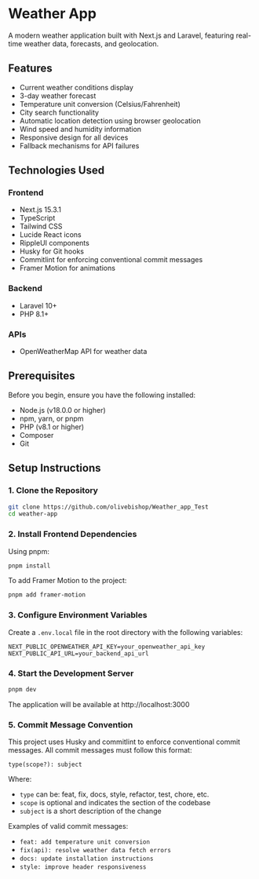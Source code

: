 # Weather App

A modern weather application built with Next.js and Laravel, featuring real-time weather data, forecasts, and geolocation.

## Features

- Current weather conditions display
- 3-day weather forecast
- Temperature unit conversion (Celsius/Fahrenheit)
- City search functionality
- Automatic location detection using browser geolocation
- Wind speed and humidity information
- Responsive design for all devices
- Fallback mechanisms for API failures

## Technologies Used

### Frontend
- Next.js 15.3.1
- TypeScript
- Tailwind CSS
- Lucide React icons
- RippleUI components
- Husky for Git hooks
- Commitlint for enforcing conventional commit messages
- Framer Motion for animations

### Backend
- Laravel 10+
- PHP 8.1+

### APIs
- OpenWeatherMap API for weather data

## Prerequisites

Before you begin, ensure you have the following installed:
- Node.js (v18.0.0 or higher)
- npm, yarn, or pnpm
- PHP (v8.1 or higher)
- Composer
- Git

## Setup Instructions

### 1. Clone the Repository

```bash
git clone https://github.com/olivebishop/Weather_app_Test
cd weather-app
```

### 2. Install Frontend Dependencies

Using pnpm:

```bash
pnpm install
```

To add Framer Motion to the project:

```bash
pnpm add framer-motion
```

### 3. Configure Environment Variables

Create a `.env.local` file in the root directory with the following variables:

```
NEXT_PUBLIC_OPENWEATHER_API_KEY=your_openweather_api_key
NEXT_PUBLIC_API_URL=your_backend_api_url
```

### 4. Start the Development Server

```bash
pnpm dev
```

The application will be available at http://localhost:3000

### 5. Commit Message Convention

This project uses Husky and commitlint to enforce conventional commit messages. All commit messages must follow this format:

```
type(scope?): subject
```

Where:
- `type` can be: feat, fix, docs, style, refactor, test, chore, etc.
- `scope` is optional and indicates the section of the codebase
- `subject` is a short description of the change

Examples of valid commit messages:
- `feat: add temperature unit conversion`
- `fix(api): resolve weather data fetch errors`
- `docs: update installation instructions`
- `style: improve header responsiveness`

